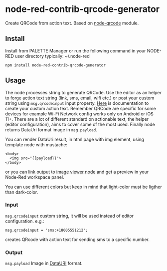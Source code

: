 # node-red-contrib-qrcode-generator
Create QRCode from action text. Based on [node-qrcode](https://www.npmjs.com/package/node-qrcode) module.

## Install
Install from PALETTE Manager or run the following command in your NODE-RED user directory typically: \~/.node-red
```
npm install node-red-contrib-qrcode-generator
```
## Usage
The node processes string to generate QRCode. Use the editor as an helper to forge action text string (link, sms, email, wifi etc.) or post your custom string using `msg.qrcodeinput` input property. [Here](https://github.com/zxing/zxing/wiki/Barcode-Contents) is documentation to create your custom action text. Remember QRCode are specific for some devices for example Wi-Fi Network config works only on Android or iOS 11+. There are a lot of different standard on actionable text, the helper (editor configuration), aims to cover some of the most used. Finally node returns DataUri format image in `msg.payload`.

You can render DataUri result, in html page with img element, using template node with mustache:
```
<body>
  <img src="{{payload}}">
</body>
```
or you can link output to [image viewer node](https://flows.nodered.org/node/node-red-contrib-image-tools) and get a preview in your Node-Red workspace panel.

You can use different colors but keep in mind that light-color must be ligther than dark-color.

### Input
`msg.qrcodeinput` custom string, it will be used instead of editor configuration. e.g.:
```
msg.qrcodeinput = 'sms:+18005551212';
```
creates QRcode with action text for sending sms to a specific number.

### Output
`msg.payload` Image in [DataURI](https://en.wikipedia.org/wiki/Data_URI_scheme) format.
